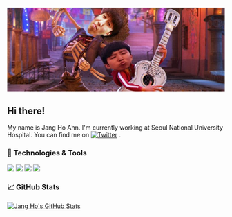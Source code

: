 [![Header](https://github.com/oskumd2/oskumd2/blob/main/coco%20copy.jpg "Header")](https://oskumd2.github.io/)

## Hi there!
My name is Jang Ho Ahn. I'm currently working at Seoul National University Hospital. You can find me on [![Twitter][1.2]][1] .
<br>

### 🔧 Technologies & Tools

![](https://img.shields.io/badge/OS-Windows-informational?style=flat&logo=windows&logoColor=white&color=2bbc8a)
![](https://img.shields.io/badge/Code-Python-informational?style=flat&logo=python&logoColor=white&color=2bbc8a)
![](https://img.shields.io/badge/Code-JavaScript-informational?style=flat&logo=javascript&logoColor=white&color=2bbc8a)
![](https://img.shields.io/badge/Tools-Docker-informational?style=flat&logo=docker&logoColor=white&color=2bbc8a)
<br>

### &#x1f4c8; GitHub Stats

<a href="https://github.com/oskumd2/oskumd2">
  <img align="center" src="https://github-readme-stats.vercel.app/api?username=oskumd2&show_icons=true&line_height=27&count_private=true&title_color=ffffff&text_color=c9cacc&icon_color=2bbc8a&bg_color=1d1f21" alt="Jang Ho's GitHub Stats" />
</a>
  
<!-- icons without padding -->

[1.2]: http://i.imgur.com/tXSoThF.png

<!-- links to your social media accounts -->
[1]: https://twitter.com/jangho_ahn_

<!-- Resources -->
<!-- Icons: https://simpleicons.org/ -->
<!-- GitHub Stats: https://github.com/anuraghazra/github-readme-stats -->
<!-- Emojis: https://emojipedia.org/emoji/ -->
<!-- HTML Emojis: https://www.fileformat.info/index.htm -->
<!-- Shields: https://shields.io/ -->
<!-- Awesome GitHub Profile README: https://github.com/abhisheknaiidu/awesome-github-profile-readme -->
